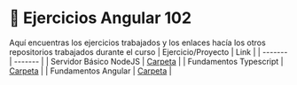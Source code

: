 # 📓 Ejercicios Angular 102

Aquí encuentras los ejercicios trabajados y los enlaces hacía los otros repositorios trabajados durante el curso
| Ejercicio/Proyecto  | Link    |
| ------- | ------- |
| Servidor Básico NodeJS | [Carpeta](/basic-server) |
| Fundamentos Typescript | [Carpeta](/fundamentos-ts) |
| Fundamentos Angular | [Carpeta](/fundamentos-ag) |